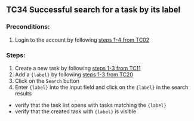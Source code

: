 ## TC34 Successful search for a task by its label
### Preconditions:
1. Login to the account by following [steps 1-4 from TC02](TC02.md)
### Steps:
1. Create a new task by following [steps 1-3 from TC11](TC11.md)
2. Add a `{label}` by following [steps 1-3 from TC20](TC20.md)
3. Click on the `Search` button
4. Enter `{label}` into the input field and click on the `{label}` in the search results
* verify that the task list opens with tasks matching the `{label}`
* verify that the created task with `{label}` is visible
